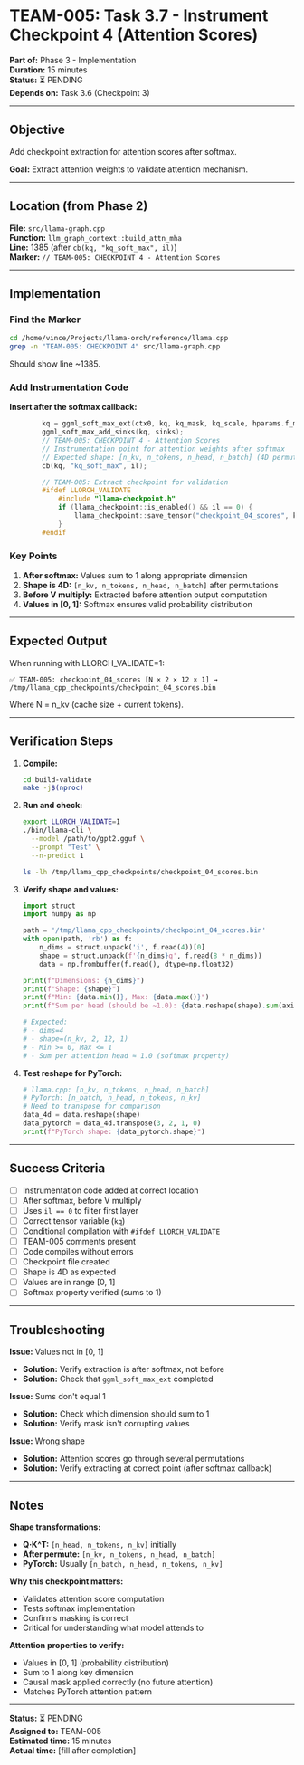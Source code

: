 # TEAM-005: Task 3.7 - Instrument Checkpoint 4 (Attention Scores)
**Part of:** Phase 3 - Implementation  
**Duration:** 15 minutes  
**Status:** ⏳ PENDING  
**Depends on:** Task 3.6 (Checkpoint 3)

---

## Objective

Add checkpoint extraction for attention scores after softmax.

**Goal:** Extract attention weights to validate attention mechanism.

---

## Location (from Phase 2)

**File:** `src/llama-graph.cpp`  
**Function:** `llm_graph_context::build_attn_mha`  
**Line:** 1385 (after `cb(kq, "kq_soft_max", il)`)  
**Marker:** `// TEAM-005: CHECKPOINT 4 - Attention Scores`

---

## Implementation

### Find the Marker

```bash
cd /home/vince/Projects/llama-orch/reference/llama.cpp
grep -n "TEAM-005: CHECKPOINT 4" src/llama-graph.cpp
```

Should show line ~1385.

### Add Instrumentation Code

**Insert after the softmax callback:**

```cpp
        kq = ggml_soft_max_ext(ctx0, kq, kq_mask, kq_scale, hparams.f_max_alibi_bias);
        ggml_soft_max_add_sinks(kq, sinks);
        // TEAM-005: CHECKPOINT 4 - Attention Scores
        // Instrumentation point for attention weights after softmax
        // Expected shape: [n_kv, n_tokens, n_head, n_batch] (4D permuted)
        cb(kq, "kq_soft_max", il);

        // TEAM-005: Extract checkpoint for validation
        #ifdef LLORCH_VALIDATE
            #include "llama-checkpoint.h"
            if (llama_checkpoint::is_enabled() && il == 0) {
                llama_checkpoint::save_tensor("checkpoint_04_scores", kq);
            }
        #endif
```

### Key Points

1. **After softmax:** Values sum to 1 along appropriate dimension
2. **Shape is 4D:** `[n_kv, n_tokens, n_head, n_batch]` after permutations
3. **Before V multiply:** Extracted before attention output computation
4. **Values in [0, 1]:** Softmax ensures valid probability distribution

---

## Expected Output

When running with LLORCH_VALIDATE=1:

```
✅ TEAM-005: checkpoint_04_scores [N × 2 × 12 × 1] → /tmp/llama_cpp_checkpoints/checkpoint_04_scores.bin
```

Where N = n_kv (cache size + current tokens).

---

## Verification Steps

1. **Compile:**
   ```bash
   cd build-validate
   make -j$(nproc)
   ```

2. **Run and check:**
   ```bash
   export LLORCH_VALIDATE=1
   ./bin/llama-cli \
     --model /path/to/gpt2.gguf \
     --prompt "Test" \
     --n-predict 1
   
   ls -lh /tmp/llama_cpp_checkpoints/checkpoint_04_scores.bin
   ```

3. **Verify shape and values:**
   ```python
   import struct
   import numpy as np
   
   path = '/tmp/llama_cpp_checkpoints/checkpoint_04_scores.bin'
   with open(path, 'rb') as f:
       n_dims = struct.unpack('i', f.read(4))[0]
       shape = struct.unpack(f'{n_dims}q', f.read(8 * n_dims))
       data = np.frombuffer(f.read(), dtype=np.float32)
   
   print(f"Dimensions: {n_dims}")
   print(f"Shape: {shape}")
   print(f"Min: {data.min()}, Max: {data.max()}")
   print(f"Sum per head (should be ~1.0): {data.reshape(shape).sum(axis=0)}")
   
   # Expected:
   # - dims=4
   # - shape=(n_kv, 2, 12, 1)
   # - Min >= 0, Max <= 1
   # - Sum per attention head ≈ 1.0 (softmax property)
   ```

4. **Test reshape for PyTorch:**
   ```python
   # llama.cpp: [n_kv, n_tokens, n_head, n_batch]
   # PyTorch: [n_batch, n_head, n_tokens, n_kv]
   # Need to transpose for comparison
   data_4d = data.reshape(shape)
   data_pytorch = data_4d.transpose(3, 2, 1, 0)
   print(f"PyTorch shape: {data_pytorch.shape}")
   ```

---

## Success Criteria

- [ ] Instrumentation code added at correct location
- [ ] After softmax, before V multiply
- [ ] Uses `il == 0` to filter first layer
- [ ] Correct tensor variable (`kq`)
- [ ] Conditional compilation with `#ifdef LLORCH_VALIDATE`
- [ ] TEAM-005 comments present
- [ ] Code compiles without errors
- [ ] Checkpoint file created
- [ ] Shape is 4D as expected
- [ ] Values are in range [0, 1]
- [ ] Softmax property verified (sums to 1)

---

## Troubleshooting

**Issue:** Values not in [0, 1]
- **Solution:** Verify extraction is after softmax, not before
- **Solution:** Check that `ggml_soft_max_ext` completed

**Issue:** Sums don't equal 1
- **Solution:** Check which dimension should sum to 1
- **Solution:** Verify mask isn't corrupting values

**Issue:** Wrong shape
- **Solution:** Attention scores go through several permutations
- **Solution:** Verify extracting at correct point (after softmax callback)

---

## Notes

**Shape transformations:**
- **Q·K^T:** `[n_head, n_tokens, n_kv]` initially
- **After permute:** `[n_kv, n_tokens, n_head, n_batch]`
- **PyTorch:** Usually `[n_batch, n_head, n_tokens, n_kv]`

**Why this checkpoint matters:**
- Validates attention score computation
- Tests softmax implementation
- Confirms masking is correct
- Critical for understanding what model attends to

**Attention properties to verify:**
- Values in [0, 1] (probability distribution)
- Sum to 1 along key dimension
- Causal mask applied correctly (no future attention)
- Matches PyTorch attention pattern

---

**Status:** ⏳ PENDING  
**Assigned to:** TEAM-005  
**Estimated time:** 15 minutes  
**Actual time:** [fill after completion]
